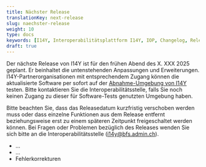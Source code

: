 ```yaml
---
title: Nächster Release
translationKey: next-release
slug: naechster-release
weight: 10
type: docs
keywords: [I14Y, Interoperabilitätsplattform I14Y, IOP, Changelog, Releases, Versionen, Software-Entwicklung]
draft: true 
---
```


Der nächste Release von I14Y ist für den frühen Abend des X. XXX 2025 geplant. Er beinhaltet die untenstehenden Anpassungen und Erweiterungen. I14Y-Partnerorganisationen mit entsprechendem Zugang können die aktualisierte Software per sofort auf der [Abnahme-Umgebung von I14Y](https://input.i14y-a.admin.ch) testen. Bitte kontaktieren Sie die Interoperabilitätsstelle, falls Sie noch keinen Zugang zu dieser für Software-Tests genutzten Umgebung haben. 

Bitte beachten Sie, dass das Releasedatum kurzfristig verschoben werden muss oder dass einzelne Funktionen aus dem Release entfernt beziehungsweise erst zu einem späteren Zeitpunkt freigeschaltet werden können. Bei Fragen oder Problemen bezüglich des Releases wenden Sie sich bitte an die Interoperabilitätsstelle ([i14y@bfs.admin.ch](mailto:i14y@bfs.admin.ch)).

- ... 
- ...
- Fehlerkorrekturen
